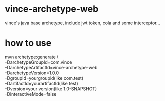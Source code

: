 # vince-archetype-web
vince's java base archetype, include jwt token, cola and some interceptor...

# how to use
mvn archetype:generate \                                                                    
  -DarchetypeGroupId=com.vince \
  -DarchetypeArtifactId=vince-archetype-web \
  -DarchetypeVersion=1.0.0 \
  -DgroupId=yourgroupid(like com.test) \
  -DartifactId=yourartifactId(like test) \
  -Dversion=your version(like 1.0-SNAPSHOT) \
  -DinteractiveMode=false
